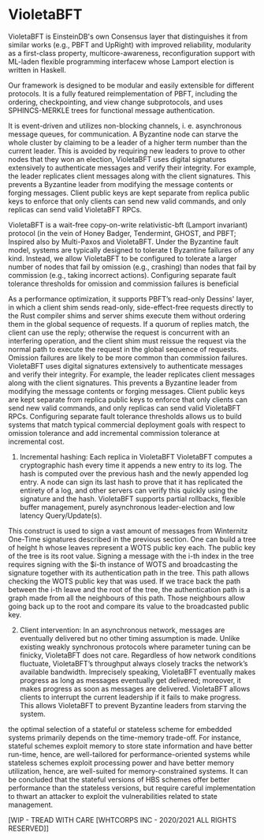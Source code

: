 # VioletaBFT
VioletaBFT is EinsteinDB's own Consensus layer that distinguishes it from similar works (e.g., PBFT and UpRight) with improved reliability, modularity as a first-class property, multicore-awareness, reconfiguration support with ML-laden flexible programming interfacew whose Lamport election is written in Haskell.

Our framework is designed to be modular and easily extensible for different protocols. It is a fully featured reimplementation of PBFT, including the ordering, checkpointing, and view change subprotocols, and uses SPHINCS-MERKLE trees for functional message authentication.

It is event-driven and utilizes non-blocking channels, i. e. asynchronous message queues, for communication. A Byzantine node can starve the whole cluster by claiming to be a leader of a higher term number than the current leader. This is avoided by requiring new leaders to prove to other nodes that they won an election, VioletaBFT uses digital signatures extensively to authenticate messages and verify their integrity. For example, the leader replicates client messages along with the client signatures. This prevents a Byzantine leader from modifying the message contents or forging messages. Client public keys are kept separate from replica public keys to enforce that only clients can send new valid commands, and only replicas can send valid VioletaBFT RPCs.


VioletaBFT is a wait-free copy-on-write relativistic-bft (Lamport invariant) protocol (in the vein of Honey Badger, Tendermint, GHOST, and PBFT; Inspired also by Multi-Paxos and VioletaBFT. Under the Byzantine fault model, systems are typically designed to tolerate t Byzantine failures of any kind. Instead, we allow VioletaBFT to be configured to tolerate a larger number of nodes that fail by omission (e.g., crashing) than nodes that fail by commission (e.g., taking incorrect actions). Configuring separate fault tolerance thresholds for omission and commission failures is beneficial

As a performance optimization, it supports PBFT’s read-only Dessins' layer, in which a client shim sends read-only, side-effect-free requests directly to the Rust compiler shims and server shims execute them without ordering them in the global sequence of requests. If a quorum of replies match, the client can use the reply; otherwise the request is concurrent with an interfering operation, and the client shim must reissue the request via the normal path to execute the request in the global sequence of requests.  Omission failures are likely to be more common than commission failures. VioletaBFT uses digital signatures extensively to authenticate messages and verify their integrity. For example, the leader replicates client messages along with the client signatures. This prevents a Byzantine leader from modifying the message contents or forging messages. Client public keys are kept separate from replica public keys to enforce that only clients can send new valid commands, and only replicas can send valid VioletaBFT RPCs. Configuring separate fault tolerance thresholds allows us to build systems that match typical commercial deployment goals with respect to omission tolerance and add incremental commission tolerance at incremental cost.

1) Incremental hashing: Each replica in VioletaBFT VioletaBFT computes a cryptographic hash every time it appends a new entry to its log. The hash is computed over the previous hash and the newly appended log entry. A node can sign its last hash to prove that it has replicated the entirety of a log, and other servers can verify this quickly using the signature and the hash. VioletaBFT supports partial rollbacks, flexible buffer management, purely asynchronous leader-election and low latency Query/Update(s).

This construct is used to sign a vast amount of messages from Winternitz One-Time signatures described in the previous section. One can build a tree of height h whose leaves represent a WOTS public key each. The public key of the tree is its root value.
Signing a message with the i-th index in the tree requires signing with the $i-th instance of WOTS and broadcasting the signature together with its authentication path in the tree. This path allows checking the WOTS public key that was used. If we trace back the path between the i-th leave and the root of the tree, the authentication path is a graph made from all the neighbours of this path. Those neighbours allow going back up to the root and compare its value to the broadcasted public key.


2) Client intervention: In an asynchronous network, messages are eventually delivered but no other timing assumption is made. Unlike existing weakly synchronous protocols where parameter tuning can be finicky, VioletaBFT does not care. Regardless of how network conditions fluctuate, VioletaBFT’s throughput always closely tracks the network’s available bandwidth. Imprecisely speaking, VioletaBFT eventually makes progress as long as messages eventually get delivered; moreover, it makes progress as soon as messages are delivered. VioletaBFT allows clients to interrupt the current leadership if it fails to make progress. This allows VioletaBFT to prevent Byzantine leaders from starving the system.

the optimal selection of a stateful or stateless scheme for embedded systems primarily depends on the time-memory trade-off. For instance, stateful schemes exploit memory to store state information and have better run-time, hence, are well-tailored for performance-oriented systems while stateless schemes exploit processing power and have better memory utilization, hence, are well-suited for memory-constrained systems. It can be concluded that the stateful versions of HBS schemes offer better performance than the stateless versions, but require careful implementation to thwart an attacker to exploit the vulnerabilities related to state management.




[WIP - TREAD WITH CARE [WHTCORPS INC - 2020/2021 ALL RIGHTS RESERVED]]
